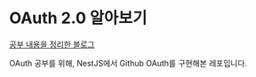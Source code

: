 # OAuth 2.0 알아보기

[공부 내용을 정리한 블로그](https://bba-dda.tistory.com/117)

OAuth 공부를 위해, NestJS에서 Github OAuth를 구현해본 레포입니다.



